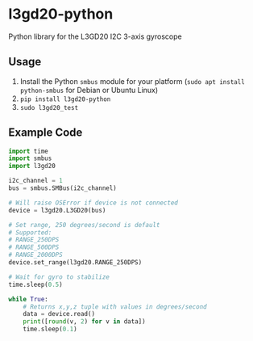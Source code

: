 # l3gd20-python
Python library for the L3GD20 I2C 3-axis gyroscope

## Usage
1. Install the Python `smbus` module for your platform (`sudo apt install python-smbus` for Debian or Ubuntu Linux)
2. `pip install l3gd20-python`
3. `sudo l3gd20_test`

## Example Code
```python
import time
import smbus
import l3gd20

i2c_channel = 1
bus = smbus.SMBus(i2c_channel)

# Will raise OSError if device is not connected
device = l3gd20.L3GD20(bus)

# Set range, 250 degrees/second is default
# Supported:
# RANGE_250DPS
# RANGE_500DPS
# RANGE_2000DPS
device.set_range(l3gd20.RANGE_250DPS)

# Wait for gyro to stabilize
time.sleep(0.5)

while True:
    # Returns x,y,z tuple with values in degrees/second
    data = device.read()
    print([round(v, 2) for v in data])
    time.sleep(0.1)
```
